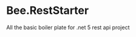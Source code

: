 # Bee.RestStarter
All the basic boiler plate for .net 5 rest api project


<!-- Security scan triggered at 2025-09-02 01:05:11 -->

<!-- Security scan triggered at 2025-09-02 01:51:33 -->

<!-- Security scan triggered at 2025-09-09 05:30:02 -->

<!-- Security scan triggered at 2025-09-09 05:32:57 -->

<!-- Security scan triggered at 2025-09-28 15:32:53 -->